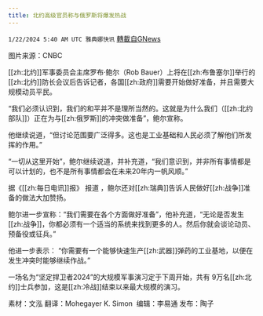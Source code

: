 ```yaml
---
title: 北约高级官员称与俄罗斯将爆发热战
---
```

`1/22/2024 5:40 AM UTC 雅典娜快讯` [轉載自GNews](https://gnews.org/articles/2241194)

图片来源：CNBC

[[zh:北约]]军事委员会主席罗布·鲍尔（Rob Bauer）上将在[[zh:布鲁塞尔]]举行的[[zh:北约]]防长会议后告诉记者，各国[[zh:政府]]需要开始做好准备，并且需要大规模动员平民。

“我们必须认识到，我们的和平并不是理所当然的。这就是为什么我们（[[zh:北约部队]]）正在为与[[zh:俄罗斯]]的冲突做准备”，鲍尔宣称。

他继续说道，“但讨论范围要广泛得多。这也是工业基础和人民必须了解他们所发挥的作用。”

“一切从这里开始”，鲍尔继续说道，并补充道，“我们意识到，并非所有事情都是可以计划的，也不是所有事情都会在未来20年内一帆风顺。”

据《[[zh:每日电讯]]报》 报道 ，鲍尔还对[[zh:瑞典]]告诉人民做好[[zh:战争]]准备的做法大加赞扬。

鲍尔进一步宣称：“我们需要在各个方面做好准备”，他补充道，“无论是否发生[[zh:战争]]，你都必须有一个适当的系统来找到更多的人。然后你就会谈论动员、预备役或征兵。”

他进一步表示： “你需要有一个能够快速生产[[zh:武器]]弹药的工业基地，以便在发生冲突时能够继续作战。”

一场名为“坚定捍卫者2024”的大规模军事演习定于下周开始，共有 9万名[[zh:北约]]士兵参加，这是[[zh:冷战]]结束以来最大规模的演习。

       
素材：文泓  翻译：Mohegayer K. Simon   编辑：李易通  发布：陶子     


